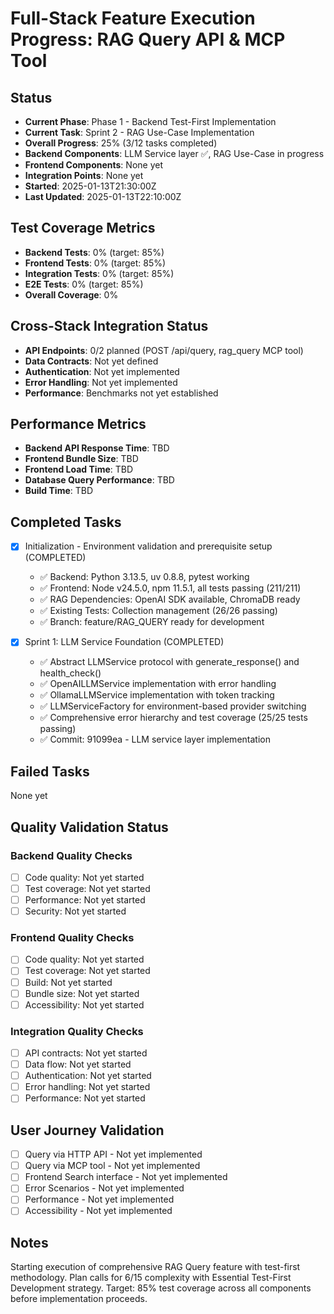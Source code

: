 # Full-Stack Feature Execution Progress: RAG Query API & MCP Tool

## Status
- **Current Phase**: Phase 1 - Backend Test-First Implementation  
- **Current Task**: Sprint 2 - RAG Use-Case Implementation
- **Overall Progress**: 25% (3/12 tasks completed)
- **Backend Components**: LLM Service layer ✅, RAG Use-Case in progress
- **Frontend Components**: None yet  
- **Integration Points**: None yet
- **Started**: 2025-01-13T21:30:00Z
- **Last Updated**: 2025-01-13T22:10:00Z

## Test Coverage Metrics
- **Backend Tests**: 0% (target: 85%)
- **Frontend Tests**: 0% (target: 85%)
- **Integration Tests**: 0% (target: 85%)
- **E2E Tests**: 0% (target: 85%)
- **Overall Coverage**: 0%

## Cross-Stack Integration Status
- **API Endpoints**: 0/2 planned (POST /api/query, rag_query MCP tool)
- **Data Contracts**: Not yet defined
- **Authentication**: Not yet implemented
- **Error Handling**: Not yet implemented
- **Performance**: Benchmarks not yet established

## Performance Metrics
- **Backend API Response Time**: TBD
- **Frontend Bundle Size**: TBD
- **Frontend Load Time**: TBD
- **Database Query Performance**: TBD
- **Build Time**: TBD

## Completed Tasks
- [x] Initialization - Environment validation and prerequisite setup (COMPLETED)
  - ✅ Backend: Python 3.13.5, uv 0.8.8, pytest working
  - ✅ Frontend: Node v24.5.0, npm 11.5.1, all tests passing (211/211)  
  - ✅ RAG Dependencies: OpenAI SDK available, ChromaDB ready
  - ✅ Existing Tests: Collection management (26/26 passing)
  - ✅ Branch: feature/RAG_QUERY ready for development

- [x] Sprint 1: LLM Service Foundation (COMPLETED)
  - ✅ Abstract LLMService protocol with generate_response() and health_check()
  - ✅ OpenAILLMService implementation with error handling
  - ✅ OllamaLLMService implementation with token tracking
  - ✅ LLMServiceFactory for environment-based provider switching
  - ✅ Comprehensive error hierarchy and test coverage (25/25 tests passing)
  - ✅ Commit: 91099ea - LLM service layer implementation

## Failed Tasks
None yet

## Quality Validation Status
### Backend Quality Checks
- [ ] Code quality: Not yet started
- [ ] Test coverage: Not yet started
- [ ] Performance: Not yet started
- [ ] Security: Not yet started

### Frontend Quality Checks  
- [ ] Code quality: Not yet started
- [ ] Test coverage: Not yet started
- [ ] Build: Not yet started
- [ ] Bundle size: Not yet started
- [ ] Accessibility: Not yet started

### Integration Quality Checks
- [ ] API contracts: Not yet started
- [ ] Data flow: Not yet started
- [ ] Authentication: Not yet started
- [ ] Error handling: Not yet started
- [ ] Performance: Not yet started

## User Journey Validation
- [ ] Query via HTTP API - Not yet implemented
- [ ] Query via MCP tool - Not yet implemented
- [ ] Frontend Search interface - Not yet implemented
- [ ] Error Scenarios - Not yet implemented
- [ ] Performance - Not yet implemented
- [ ] Accessibility - Not yet implemented

## Notes
Starting execution of comprehensive RAG Query feature with test-first methodology.
Plan calls for 6/15 complexity with Essential Test-First Development strategy.
Target: 85% test coverage across all components before implementation proceeds.